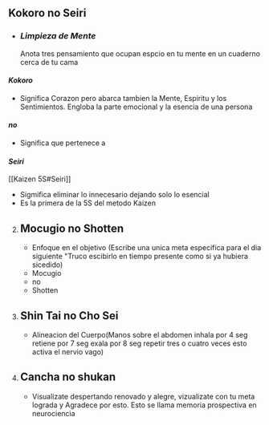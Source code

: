 ## Kokoro no Seiri

- ### *Limpieza de Mente*
	Anota tres pensamiento que ocupan espcio en tu mente en un cuaderno cerca de tu cama
#### *Kokoro*
- Significa Corazon pero abarca tambien la Mente, Espiritu y los Sentimientos. Engloba la parte emocional y la esencia de una persona
#### *no*
- Significa que pertenece a
 
#### *Seiri*
[[Kaizen 5S#Seiri]]

- Sigmifica eliminar lo innecesario dejando solo lo esencial
- Es la primera de la 5S del metodo Kaizen 
 
2. ## Mocugio no Shotten
	- Enfoque en el objetivo (Escribe una unica meta especifica para el dia siguiente "Truco escibirlo en tiempo presente como si ya hubiera sicedido)
	- Mocugio
	- no
	- Shotten
3. ## Shin Tai no Cho Sei
	- Alineacion del Cuerpo(Manos sobre el abdomen inhala por 4 seg retiene por 7 seg exala por 8 seg repetir tres o cuatro veces esto activa el nervio vago)
4. ## Cancha no shukan
	- Visualizate despertando renovado y alegre, vizualizate con tu meta lograda y Agradece por esto. Esto se llama memoria prospectiva en neurociencia
